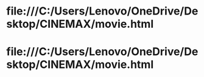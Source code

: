 # file:///C:/Users/Lenovo/OneDrive/Desktop/CINEMAX/movie.html
# file:///C:/Users/Lenovo/OneDrive/Desktop/CINEMAX/movie.html
